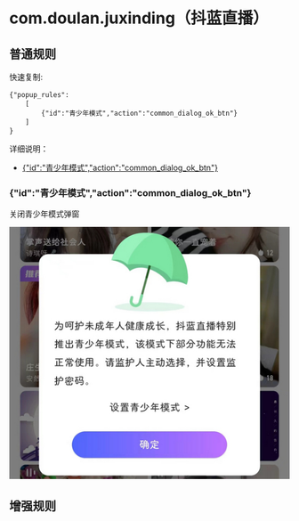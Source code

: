 # com.doulan.juxinding（抖蓝直播）

## 普通规则

快速复制:
```
{"popup_rules":
    [
        {"id":"青少年模式","action":"common_dialog_ok_btn"}
    ]
}
```
详细说明：
- [{"id":"青少年模式","action":"common_dialog_ok_btn"}](#id青少年模式actioncommon_dialog_ok_btn)

### {"id":"青少年模式","action":"common_dialog_ok_btn"}
关闭青少年模式弹窗

![](./assets/青少年模式弹窗.jpg)


## 增强规则
